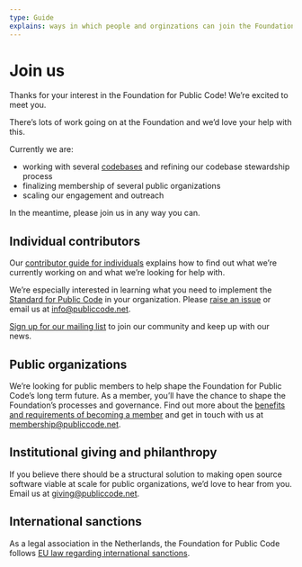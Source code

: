 ```yaml
---
type: Guide
explains: ways in which people and orginzations can join the Foundation for Public Code
---
```


# Join us

Thanks for your interest in the Foundation for Public Code! We’re excited to meet you.

There’s lots of work going on at the Foundation and we’d love your help with this.

Currently we are:

+ working with several [codebases](https://publiccode.net/codebases/) and refining our codebase stewardship process
+ finalizing membership of several public organizations
+ scaling our engagement and outreach

In the meantime, please join us in any way you can.

## Individual contributors

Our [contributor guide for individuals](contributor-guides/for-individuals.md) explains how to find out what we’re currently working on and what we’re looking for help with.

We’re especially interested in learning what you need to implement the [Standard for Public Code](https://standard.publiccode.net/) in your organization. Please [raise an issue](https://standard.publiccode.net/CONTRIBUTING.html) or email us at <info@publiccode.net>.

[Sign up for our mailing list](https://docs.google.com/forms/d/e/1FAIpQLSdOArHWz6leVrOdOLcVlm9nbgKSrn5gxAgCIytZsAWgqnkbWQ/viewform) to join our community and keep up with our news.

## Public organizations

We’re looking for public members to help shape the Foundation for Public Code’s long term future. As a member, you’ll have the chance to shape the Foundation’s processes and governance. Find out more about the [benefits and requirements of becoming a member](https://publiccode.net/membership/) and get in touch with us at <membership@publiccode.net>.

## Institutional giving and philanthropy

If you believe there should be a structural solution to making open source software viable at scale for public organizations, we’d love to hear from you. Email us at <giving@publiccode.net>.

## International sanctions

As a legal association in the Netherlands, the Foundation for Public Code follows [EU law regarding international sanctions](https://sanctionsmap.eu/#/main).
